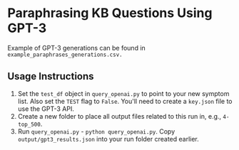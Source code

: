 # Paraphrasing KB Questions Using GPT-3

Example of GPT-3 generations can be found in `example_paraphrases_generations.csv.` 

## Usage Instructions

1. Set the `test_df` object in `query_openai.py` to point to your new symptom list. Also set the `TEST` flag to `False`. You'll need to create a `key.json` file to use the GPT-3 API.
2. Create a new folder to place all output files related to this run in, e.g., `4-top_500`. 
3. Run `query_openai.py` - `python query_openai.py`. Copy `output/gpt3_results.json` into your run folder created earlier.
